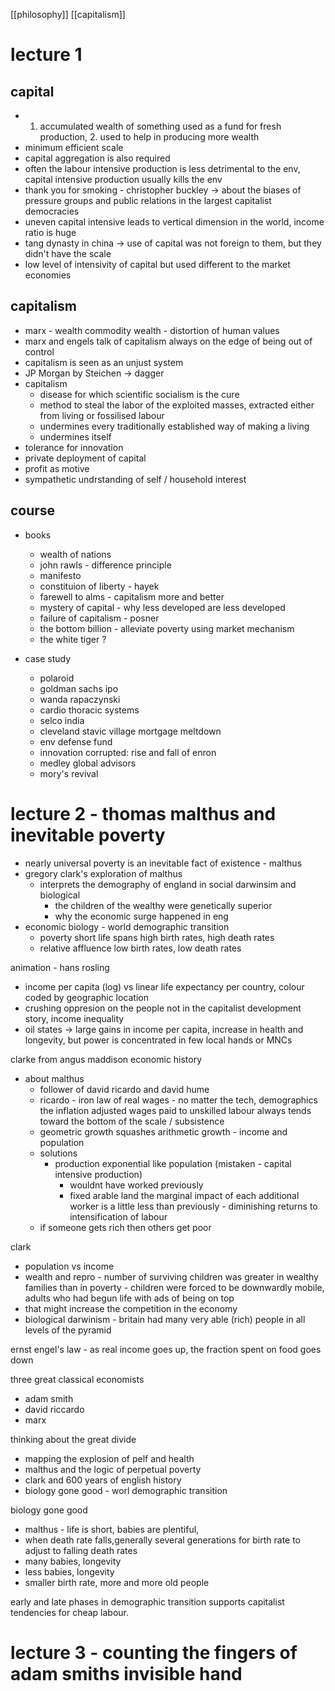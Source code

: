 [[philosophy]]
[[capitalism]]
# lecture 1
## capital
- 1. accumulated wealth of something used as a fund for fresh production, 2. used to help in producing more wealth
- minimum efficient scale
- capital aggregation is also required
- often the labour intensive production is less detrimental to the env, capital intensive production usually kills the env
- thank you for smoking - christopher buckley -> about the biases of pressure groups and public relations in the largest capitalist democracies 
- uneven capital intensive leads to vertical dimension in the world, income ratio is huge
-  tang dynasty in china -> use of capital was not foreign to them, but they didn't have the scale
- low level of intensivity of capital but used different to the market economies
## capitalism
- marx - wealth commodity wealth - distortion of human values
- marx and engels talk of capitalism always on the edge of being out of control
- capitalism is seen as an unjust system
- JP Morgan by Steichen -> dagger
- capitalism
	- disease for which scientific socialism is the cure
	- method to steal the labor of the exploited masses, extracted either from living or fossilised labour
	- undermines every traditionally established way of making a living
	- undermines itself
- tolerance for innovation
- private deployment of capital
- profit as motive
- sympathetic undrstanding of self / household interest
## course
- books
	- wealth of nations
	- john rawls - difference principle 
	- manifesto
	- constituion of liberty - hayek
	- farewell to alms - capitalism more and better
	- mystery of capital - why less developed are less developed
	- failure of capitalism - posner
	- the bottom billion - alleviate poverty using market mechanism
	- the white tiger ?

- case study
	- polaroid
	- goldman sachs ipo
	- wanda rapaczynski
	- cardio thoracic systems
	- selco india
	- cleveland stavic village mortgage meltdown
	- env defense fund
	- innovation corrupted: rise and fall of enron
	- medley global advisors
	- mory's revival

# lecture 2 - thomas malthus and inevitable poverty
- nearly universal poverty is an inevitable fact of existence - malthus
- gregory clark's exploration of malthus
	- interprets the demography of england in social darwinsim and biological
		- the children of the wealthy were genetically superior
		- why the economic surge happened in eng
- economic biology - world demographic transition
	- poverty short life spans high birth rates, high death rates
	- relative affluence low birth rates, low death rates

animation - hans rosling
- income per capita (log) vs linear life expectancy per country, colour coded by geographic location
- crushing oppresion on the people not in the capitalist development story, income inequality
- oil states -> large gains in income per capita, increase in health and longevity, but power is concentrated in few local hands or MNCs

clarke from angus maddison economic history
- about malthus
	- follower of david ricardo and david hume
	- ricardo - iron law of real wages - no matter the tech, demographics the inflation adjusted wages paid to unskilled labour always tends toward the bottom of the scale / subsistence
	- geometric growth squashes arithmetic growth - income and population
	- solutions
		- production exponential like population (mistaken - capital intensive production)
			- wouldnt have worked previously
			- fixed arable land the marginal impact of each additional worker is a little less than previously - diminishing returns to intensification of labour
	- if someone gets rich then others get poor

clark
- population vs income
- wealth and repro - number of surviving children was greater in wealthy families than in poverty - children were forced to be downwardly mobile, adults who had begun life with ads of being on top
- that might increase the competition in the economy
- biological darwinism - britain had many very able (rich) people in all levels of the pyramid

ernst engel's law - as real income goes up, the fraction spent on food goes down

three great classical economists
- adam smith
- david riccardo
- marx

thinking about the great divide
- mapping the explosion of pelf and health
- malthus and the logic of perpetual poverty
- clark and 600 years of english history
- biology gone good - worl demographic transition

biology gone good
- malthus - life is short, babies are plentiful,
- when death rate falls,generally several generations for birth rate to adjust to falling death rates
- many babies, longevity
- less babies, longevity
- smaller birth rate, more and more old people

early and late phases in demographic transition supports capitalist tendencies for cheap labour.

# lecture 3 - counting the fingers of adam smiths invisible hand

